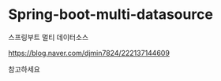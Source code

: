 # Spring-boot-multi-datasource

스프링부트 멀티 데이터소스

https://blog.naver.com/djmin7824/222137144609

참고하세요
